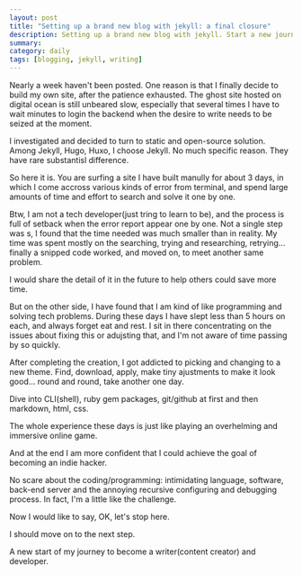 ```yaml
---
layout: post
title: "Setting up a brand new blog with jekyll: a final closure"
description: Setting up a brand new blog with jekyll. Start a new journey from now on.
summary: 
category: daily
tags: [blogging, jekyll, writing]
---
```


Nearly a week haven't been posted. One reason is that I finally decide to build my own site, after the patience exhausted. The ghost site hosted on digital ocean is still unbeared slow, especially that several times I have to wait minutes to login the backend when the desire to write needs to be seized at the moment.

I investigated and decided to turn to static and open-source solution. Among Jekyll, Hugo, Huxo, I choose Jekyll. No much specific reason. They have rare substantisl difference.

So here it is. You are surfing a site I have built manully for about 3 days, in which I come accross various kinds of error from terminal, and spend large amounts of time and effort to search and solve it one by one. 

Btw, I am not a tech developer(just tring to learn to be), and the process is full of setback when the error report appear one by one. Not a single step was s, I found that the time needed was much smaller than in reality. My time was spent mostly on the searching, trying  and researching, retrying... finally a snipped code worked, and moved on, to meet another same problem.

I would share the detail of it in the future to help others could save more time. 

But on the other side, I have found that I am kind of like programming and solving tech problems. During these days I have slept less than 5 hours on each, and always forget eat and rest. I sit in there concentrating on the issues about fixing this or adujsting that, and I'm not aware of time passing by so quickly. 

After completing the creation, I got addicted to picking and changing to a new theme. Find, download, apply, make tiny ajustments to make it look good... round and round, take another one day.

Dive into CLI(shell), ruby gem packages, git/github at first and then markdown, html, css.  

The whole experience these days is just like playing an overhelming and immersive online game. 

And at the end I am more confident that I could achieve the goal of becoming an indie hacker. 

No scare about the coding/programming: intimidating language, software, back-end server and the annoying recursive configuring and debugging process. In fact, I'm a little like the challenge.

Now I would like to say, OK, let's stop here. 

I should move on to the next step. 

A new start of my journey to become a writer(content creator) and developer.